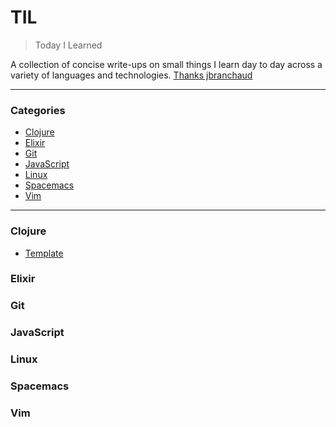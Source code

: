 # TIL

> Today I Learned

A collection of concise write-ups on small things I learn day to day across a
variety of languages and technologies. [Thanks jbranchaud](https://github.com/jbranchaud/til)

---

### Categories

* [Clojure](#clojure)
* [Elixir](#elixir)
* [Git](#git)
* [JavaScript](#javascript)
* [Linux](#linux)
* [Spacemacs](#spacemacs)
* [Vim](#vim)

---

### Clojure

- [Template](clojure/template.md)

### Elixir



### Git



### JavaScript



### Linux



### Spacemacs



### Vim

